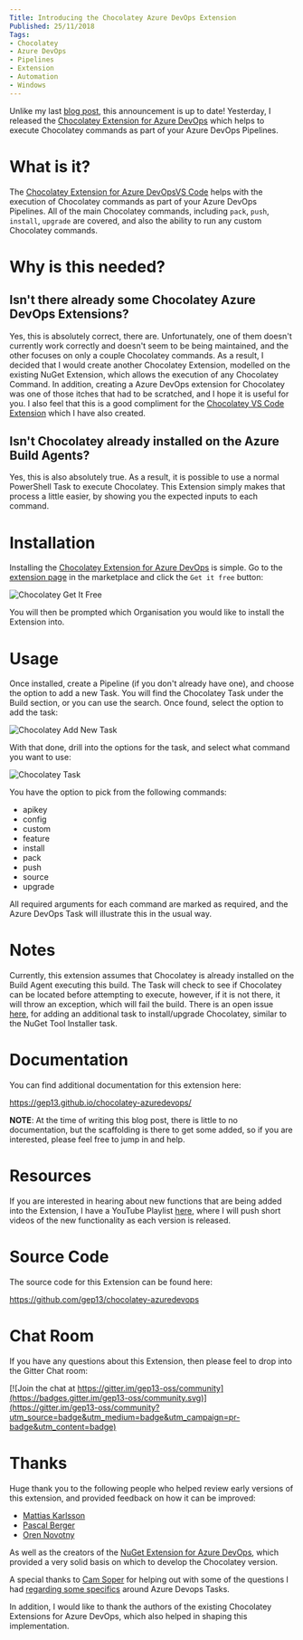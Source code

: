 ```yaml
---
Title: Introducing the Chocolatey Azure DevOps Extension
Published: 25/11/2018
Tags:
- Chocolatey
- Azure DevOps
- Pipelines
- Extension
- Automation
- Windows
---
```


Unlike my last [blog post](https://www.gep13.co.uk/blog/introducing-chocolatey-vscode-extension), this announcement is up to date!  Yesterday, I released the [Chocolatey Extension for Azure DevOps](https://marketplace.visualstudio.com/items?itemName=gep13.chocolatey-azuredevops) which helps to execute Chocolatey commands as part of your Azure DevOps Pipelines.

# What is it?

The [Chocolatey Extension for Azure DevOpsVS Code](https://marketplace.visualstudio.com/items?itemName=gep13.chocolatey-azuredevops) helps with the execution of Chocolatey commands as part of your Azure DevOps Pipelines.  All of the main Chocolatey commands, including `pack`, `push`, `install`, `upgrade` are covered, and also the ability to run any custom Chocolatey commands.

# Why is this needed?

## Isn't there already some Chocolatey Azure DevOps Extensions?

Yes, this is absolutely correct, there are.  Unfortunately, one of them doesn't currently work correctly and doesn't seem to be being maintained, and the other focuses on only a couple Chocolatey commands.  As a result, I decided that I would create another Chocolatey Extension, modelled on the existing NuGet Extension, which allows the execution of any Chocolatey Command.  In addition, creating a Azure DevOps extension for Chocolatey was one of those itches that had to be scratched, and I hope it is useful for you.  I also feel that this is a good compliment for the [Chocolatey VS Code Extension](https://marketplace.visualstudio.com/items?itemName=gep13.chocolatey-vscode) which I have also created.

## Isn't Chocolatey already installed on the Azure Build Agents?

Yes, this is also absolutely true.  As a result, it is possible to use a normal PowerShell Task to execute Chocolatey.  This Extension simply makes that process a little easier, by showing you the expected inputs to each command.

# Installation

Installing the [Chocolatey Extension for Azure DevOps](https://marketplace.visualstudio.com/items?itemName=gep13.chocolatey-azuredevops) is simple.  Go to the [extension page](https://marketplace.visualstudio.com/items?itemName=gep13.chocolatey-azuredevops) in the marketplace and click the `Get it free` button:

![Chocolatey Get It Free](https://gep13wpstorage.blob.core.windows.net/gep13/2018/11/25/Chocolatey-Get-It-Free.png)

You will then be prompted which Organisation you would like to install the Extension into.

# Usage

Once installed, create a Pipeline (if you don't already have one), and choose the option to add a new Task.  You will find the Chocolatey Task under the Build section, or you can use the search.  Once found, select the option to add the task:

![Chocolatey Add New Task](https://gep13wpstorage.blob.core.windows.net/gep13/2018/11/25/Chocolatey-Add-New-Task.png)

With that done, drill into the options for the task, and select what command you want to use:

![Chocolatey Task](https://gep13wpstorage.blob.core.windows.net/gep13/2018/11/25/Chocolatey-Task.png)

You have the option to pick from the following commands:

* apikey
* config
* custom
* feature
* install
* pack
* push
* source
* upgrade

All required arguments for each command are marked as required, and the Azure DevOps Task will illustrate this in the usual way.

# Notes

Currently, this extension assumes that Chocolatey is already installed on the Build Agent executing this build.  The Task will check to see if Chocolatey can be located before attempting to execute, however, if it is not there, it will throw an exception, which will fail the build.  There is an open issue [here](https://github.com/gep13/chocolatey-azuredevops/issues/13), for adding an additional task to install/upgrade Chocolatey, similar to the NuGet Tool Installer task.

# Documentation

You can find additional documentation for this extension here:

https://gep13.github.io/chocolatey-azuredevops/

**NOTE**:  At the time of writing this blog post, there is little to no documentation, but the scaffolding is there to get some added, so if you are interested, please feel free to jump in and help.

# Resources

If you are interested in hearing about new functions that are being added into the Extension, I have a YouTube Playlist [here](https://www.youtube.com/playlist?list=PL84yg23i9GBhGahFf5-41vOJhn3D-6EUU), where I will push short videos of the new functionality as each version is released.

# Source Code

The source code for this Extension can be found here:

https://github.com/gep13/chocolatey-azuredevops

# Chat Room

If you have any questions about this Extension, then please feel to drop into the Gitter Chat room:

[![Join the chat at https://gitter.im/gep13-oss/community](https://badges.gitter.im/gep13-oss/community.svg)](https://gitter.im/gep13-oss/community?utm_source=badge&utm_medium=badge&utm_campaign=pr-badge&utm_content=badge)

# Thanks

Huge thank you to the following people who helped review early versions of this extension, and provided feedback on how it can be improved:

* [Mattias Karlsson](https://twitter.com/devlead)
* [Pascal Berger](https://twitter.com/hereispascal)
* [Oren Novotny](https://twitter.com/onovotny)

As well as the creators of the [NuGet Extension for Azure DevOps](https://github.com/Microsoft/azure-pipelines-tasks/tree/master/Tasks/NuGetCommandV2), which provided a very solid basis on which to develop the Chocolatey version.

A special thanks to [Cam Soper](https://twitter.com/camsoper) for helping out with some of the questions I had [regarding some specifics](https://twitter.com/camsoper/status/1061718818467274753) around Azure Devops Tasks.

In addition, I would like to thank the authors of the existing Chocolatey Extensions for Azure DevOps, which also helped in shaping this implementation.
